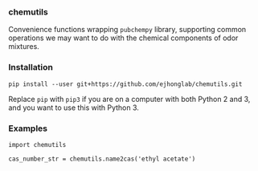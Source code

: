 
### chemutils

Convenience functions wrapping `pubchempy` library, supporting common operations
we may want to do with the chemical components of odor mixtures.

### Installation
```
pip install --user git+https://github.com/ejhonglab/chemutils.git
```
Replace `pip` with `pip3` if you are on a computer with both Python 2 and 3, and
you want to use this with Python 3.

### Examples
```
import chemutils

cas_number_str = chemutils.name2cas('ethyl acetate')
```
